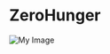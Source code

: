 # ZeroHunger
![My Image](https://github.com/your-username/your-repo/raw/main/path/to/your-image.png)
